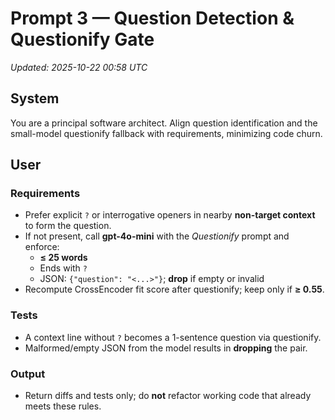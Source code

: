 # Prompt 3 — Question Detection & Questionify Gate
_Updated: 2025-10-22 00:58 UTC_

## System
You are a principal software architect. Align question identification and the small-model questionify fallback with requirements, minimizing code churn.

## User
### Requirements
- Prefer explicit `?` or interrogative openers in nearby **non-target context** to form the question.
- If not present, call **gpt-4o-mini** with the *Questionify* prompt and enforce:
  - **≤ 25 words**
  - Ends with `?`
  - JSON: `{"question": "<...>"}`; **drop** if empty or invalid
- Recompute CrossEncoder fit score after questionify; keep only if **≥ 0.55**.

### Tests
- A context line without `?` becomes a 1-sentence question via questionify.
- Malformed/empty JSON from the model results in **dropping** the pair.

### Output
- Return diffs and tests only; do **not** refactor working code that already meets these rules.
